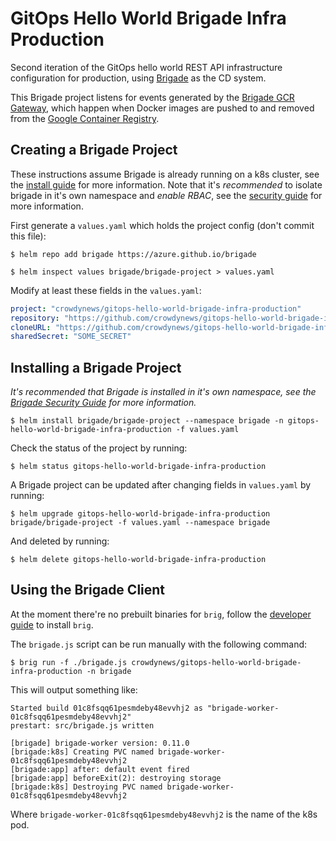 # GitOps Hello World Brigade Infra Production

Second iteration of the GitOps hello world REST API infrastructure configuration for production,
using [Brigade](https://brigade.sh/) as the CD system.

This Brigade project listens for events generated by the [Brigade GCR Gateway](https://github.com/danillouz/brigade-gcr-gateway/), which happen when Docker images are pushed to
and removed from the [Google Container Registry](https://cloud.google.com/container-registry/).

## Creating a Brigade Project

These instructions assume Brigade is already running on a k8s cluster, see the [install guide](https://github.com/Azure/brigade/blob/master/docs/topics/install.md)
for more information.
Note that it's _recommended_ to isolate brigade in it's own namespace and _enable
RBAC_, see the [security guide](https://github.com/Azure/brigade/blob/master/docs/topics/security.md)
for more information.

First generate a `values.yaml` which holds the project config (don't commit this file):

```
$ helm repo add brigade https://azure.github.io/brigade

$ helm inspect values brigade/brigade-project > values.yaml
```

Modify at least these fields in the `values.yaml`:

```yaml
project: "crowdynews/gitops-hello-world-brigade-infra-production"
repository: "https://github.com/crowdynews/gitops-hello-world-brigade-infra-production"
cloneURL: "https://github.com/crowdynews/gitops-hello-world-brigade-infra-production.git"
sharedSecret: "SOME_SECRET"
```

## Installing a Brigade Project

_It's recommended that Brigade is installed in it's own namespace, see the [Brigade Security Guide](https://github.com/Azure/brigade/blob/master/docs/topics/security.md) for more information._

```
$ helm install brigade/brigade-project --namespace brigade -n gitops-hello-world-brigade-infra-production -f values.yaml
```

Check the status of the project by running:

```
$ helm status gitops-hello-world-brigade-infra-production
```

A Brigade project can be updated after changing fields in `values.yaml` by running:

```
$ helm upgrade gitops-hello-world-brigade-infra-production brigade/brigade-project -f values.yaml --namespace brigade
```

And deleted by running:

```
$ helm delete gitops-hello-world-brigade-infra-production
```

## Using the Brigade Client

At the moment there're no prebuilt binaries for `brig`, follow the [developer guide](https://github.com/Azure/brigade/blob/master/docs/topics/developers.md)
to install `brig`.

The `brigade.js` script can be run manually with the following command:

```
$ brig run -f ./brigade.js crowdynews/gitops-hello-world-brigade-infra-production -n brigade
```

This will output something like:

```
Started build 01c8fsqq61pesmdeby48evvhj2 as "brigade-worker-01c8fsqq61pesmdeby48evvhj2"
prestart: src/brigade.js written

[brigade] brigade-worker version: 0.11.0
[brigade:k8s] Creating PVC named brigade-worker-01c8fsqq61pesmdeby48evvhj2
[brigade:app] after: default event fired
[brigade:app] beforeExit(2): destroying storage
[brigade:k8s] Destroying PVC named brigade-worker-01c8fsqq61pesmdeby48evvhj2
```

Where `brigade-worker-01c8fsqq61pesmdeby48evvhj2` is the name of the k8s pod.
